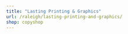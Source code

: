 ```yaml
---
title: "Lasting Printing & Graphics"
url: /raleigh/lasting-printing-and-graphics/
shop: copyshop
---
```

